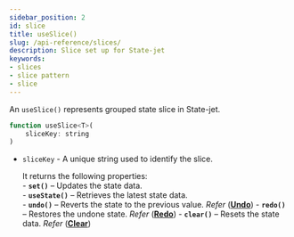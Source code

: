 ```yaml
---
sidebar_position: 2
id: slice
title: useSlice()
slug: /api-reference/slices/
description: Slice set up for State-jet
keywords:
- slices
- slice pattern
- slice
---
```


An `useSlice()` represents grouped state slice in State-jet.
```jsx
function useSlice<T>(
    sliceKey: string
) 
```

- `sliceKey` - A unique string used to identify the slice.

   It returns the following properties:  
        - **`set()`** – Updates the state data.  
        - **`useState()`** – Retrieves the latest state data.  
        - **`undo()`** – Reverts the state to the previous value. *Refer* (**[Undo](/docs/api-reference/redo-undo)**)
        - **`redo()`** – Restores the undone state. *Refer* (**[Redo](/docs/api-reference/redo-undo)**)
        - **`clear()`** – Resets the state data. *Refer* (**[Clear](/docs/api-reference/redo-undo)**)